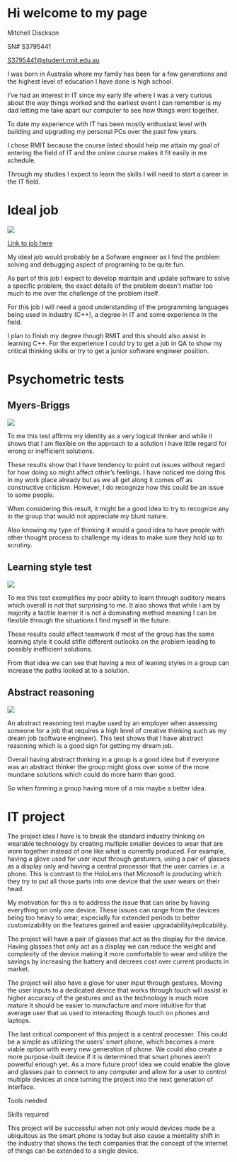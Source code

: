 # Hi welcome to my page

Mitchell Disckson	

SN# S3795441							

S3795441@student.rmit.edu.au 

 

I was born in Australia where my family has been for a few generations and the highest level of education I have done is high school.

I’ve had an interest in IT since my early life where I was a very curious about the way things worked and the earliest event I can remember is my dad letting me take apart our computer to see how things went together. 

To date my experience with IT has been mostly enthusiast level with building and upgrading my personal PCs over the past few years. 

I chose RMIT because the course listed should help me attain my goal of entering the field of IT and the online course makes it fit easily in me schedule. 

Through my studies I expect to learn the skills I will need to start a career in the IT field. 

 

 

Ideal job
=========
![](https://puu.sh/D0987/be89d7450a.png)

[Link to job here](https://www.seek.com.au/job/38578690?type=standout&searchrequesttoken=dbbc63ef-102e-4a3d-9978-dfc199ee4cbd)

My ideal job would probably be a Sofware engineer as I find the problem solving and debugging aspect of programing to be quite fun. 

As part of this job I expect to develop maintain and update software to solve a specific problem, the exact details of the problem doesn't matter too much to me over the challenge of the problem itself. 

For this job I will need a good understanding of the programming languages being used in industry (C++), a degree in IT and some experience in the field. 

I plan to finish my degree though RMIT and this should also assist in learning C++. For the experience I could try to get a job in QA to show my critical thinking skills or try to get a junior software engineer position.  

 

Psychometric tests 
==================
Myers-Briggs 
--------------
![](https://puu.sh/CSj8a/1e622d485a.png)

To me this test affirms my identity as a very logical thinker and while it shows that I am flexible on the approach to a solution I have little regard for wrong or inefficient solutions. 

These results show that I have tendency to point out issues without regard for how doing so might affect other’s feelings. I have noticed me doing this in my work place already but as we all get along it comes off as constructive criticism. However, I do recognize how this could be an issue to some people. 

When considering this result, it might be a good idea to try to recognize any in the group that would not appreciate my blunt nature. 

Also knowing my type of thinking it would a good idea to have people with other thought process to challenge my ideas to make sure they hold up to scrutiny. 

Learning style test 
-------------------
![](https://puu.sh/CSjxz/7690e284e2.png)

To me this test exemplifies my poor ability to learn through auditory means which overall is not that surprising to me. It also shows that while I am by majority a tactile learner it is not a dominating method meaning I can be flexible through the situations I find myself in the future. 

These results could affect teamwork if most of the group has the same learning style it could stifle different outlooks on the problem leading to possibly inefficient solutions. 

From that idea we can see that having a mix of leaning styles in a group can increase the paths looked at to a solution. 

Abstract reasoning 
-----------------
![](https://puu.sh/CSk8u/e11730e712.png)

An abstract reasoning test maybe used by an employer when assessing someone for a job that requires a high level of creative thinking such as my dream job (software engineer). This test shows that I have abstract reasoning which is a good sign for getting my dream job. 

Overall having abstract thinking in a group is a good idea but if everyone was an abstract thinker the group might gloss over some of the more mundane solutions which could do more harm than good. 

So when forming a group having more of a mix maybe a better idea. 

IT project  
==========

The project idea I have is to break the standard industry thinking on wearable technology by creating multiple smaller devices to wear that are worn together instead of one like what is currently produced. For example, having a glove used for user input through gesturers, using a pair of glasses as a display only and having a central processor that the user carries i.e. a phone. This is contrast to the HoloLens that Microsoft is producing which they try to put all those parts into one device that the user wears on their head. 

My motivation for this is to address the issue that can arise by having everything on only one device. These issues can range from the devices being too heavy to wear, especially for extended periods to better customizability on the features gained and easier upgradability/replicability. 

The project will have a pair of glasses that act as the display for the device. Having glasses that only act as a display we can reduce the weight and complexity of the device making it more comfortable to wear and utilize the savings by increasing the battery and decrees cost over current products in market. 

The project will also have a glove for user input through gestures. Moving the user inputs to a dedicated device that works through touch will assist in higher accuracy of the gestures and as the technology is much more mature it should be easier to manufacture and more intuitive for that average user that us used to interacting though touch on phones and laptops. 

The last critical component of this project is a central processer. This could be a simple as utilizing the users’ smart phone, which becomes a more viable option with every new generation of phone. We could also create a more purpose-built device if it is determined that smart phones aren’t powerful enough yet. As a more future proof idea we could enable the glove and glasses pair to connect to any computer and allow for a user to control multiple devices at once turning the project into the next generation of interface. 

Tools needed 

Skills required 

This project will be successful when not only would devices made be a ubiquitous as the smart phone is today but also cause a mentality shift in the industry that shows the tech companies that the concept of the internet of things can be extended to a single device. 

 

 

 

 
